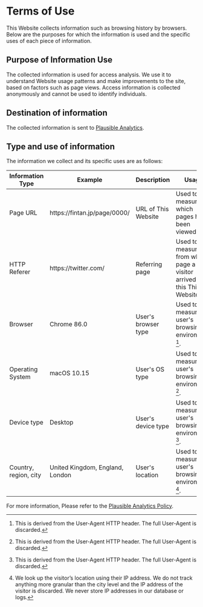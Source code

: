 ﻿---
sidebar_position: 1
---

# Terms of Use

This Website collects information such as browsing history by browsers.
Below are the purposes for which the information is used and the specific uses of each piece of information.

## Purpose of Information Use

The collected information is used for access analysis.
We use it to understand Website usage patterns and make improvements to the site, based on factors such as page views.
Access information is collected anonymously and cannot be used to identify individuals.

## Destination of information

The collected information is sent to [Plausible Analytics](https://plausible.io).


## Type and use of information

The information we collect and its specific uses are as follows:

| Information Type      | Example                         | Description         | Usage                                                                   |
|-----------------------|---------------------------------|---------------------|-------------------------------------------------------------------------|
| Page URL              | https\://fintan.jp/page/0000/   | URL of This Website | Used to measure which pages have been viewed.                           |
| HTTP Referer          | https\://twitter.com/           | Referring page      | Used to measure from which page a visitor arrived at this This Website. |
| Browser               | Chrome 86.0                     | User's browser type | Used to measure the user's browsing environment [^1].                   |
| Operating System      | macOS 10.15                     | User's OS type      | Used to measure the user's browsing environment [^1].                   |
| Device type           | Desktop                         | User's device type  | Used to measure the user's browsing environment [^1].                   |
| Country, region, city | United Kingdom, England, London | User's location     | Used to measure the user's browsing environment [^2].                   |


[^1]: This is derived from the User-Agent HTTP header. The full User-Agent is discarded.
[^2]: We look up the visitor’s location using their IP address. We do not track anything more granular than the city level and the IP address of the visitor is discarded. We never store IP addresses in our database or logs.


For more information, Please refer to the [Plausible Analytics Policy](https://plausible.io/data-policy).


